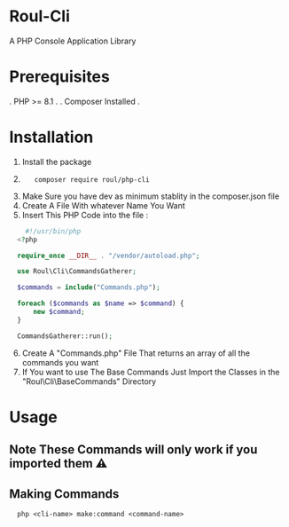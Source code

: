 # Roul-Cli

A PHP Console Application Library

# Prerequisites

. PHP >= 8.1 .
. Composer Installed .

# Installation 
  1. Install the package
  2. ```
        composer require roul/php-cli
     ```
  3. Make Sure you have dev as minimum stablity in the composer.json file
  4. Create A File With whatever Name You Want
  5. Insert This PHP Code into the file : 
  ```php 
      #!/usr/bin/php
    <?php

    require_once __DIR__ . "/vendor/autoload.php";

    use Roul\Cli\CommandsGatherer;

    $commands = include("Commands.php");

    foreach ($commands as $name => $command) {
        new $command;
    }

    CommandsGatherer::run();

  ``` 
  6. Create A "Commands.php" File That returns an array of all the commands you want
  7. If You want to use The Base Commands Just Import the Classes in the "Roul\Cli\BaseCommands" Directory 

  # Usage 

  ## Note These Commands will only work if you imported them ⚠

  ## Making Commands
  ```
    php <cli-name> make:command <command-name>
  ```
  
